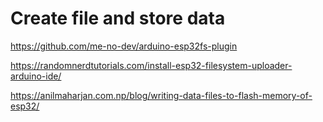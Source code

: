 # Create file and store data

https://github.com/me-no-dev/arduino-esp32fs-plugin

https://randomnerdtutorials.com/install-esp32-filesystem-uploader-arduino-ide/

https://anilmaharjan.com.np/blog/writing-data-files-to-flash-memory-of-esp32/
